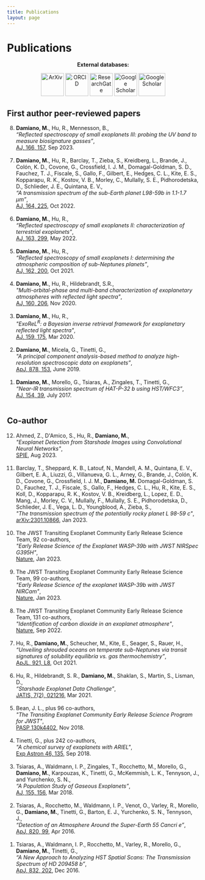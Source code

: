 ```yaml
---
title: Publications
layout: page
---
```


<h1>Publications</h1>

<center><strong>External databases:</strong> 

<p>
<a href="https://arxiv.org/search/?searchtype=author&query=Damiano%2C+M" target="_blank"><img src="https://encrypted-tbn0.gstatic.com/images?q=tbn:ANd9GcQvibDYTWDou1-p1oSjDglGCCgKMXYgqm6eQyqcXrV8iIiw69Ka" height=" 60" width=" 60" title="ArXiv" /></a>
<a href="https://orcid.org/0000-0002-1830-8260" target="_blank"><img src="https://s3-eu-west-1.amazonaws.com/ppreviews-orcid-012943482134916/8439047/thumb.png" height=" 60" width=" 60" title="ORCID" /></a>
<a href="https://www.researchgate.net/profile/Mario_Damiano2" target="_blank"><img src="https://www.researchgate.net/favicon-96x96.png" height=" 60" width=" 60" title="ResearchGate" /></a>
<a href="https://scholar.google.co.uk/citations?hl=en&user=UQIVvi0AAAAJ&view_op=list_works&gmla=AJsN-F4k2qktMtIOVyu11XecYm54E4SCf8bNBsGlzsYQH9MIzTlvyUJvptL-WXPp6eXCerC5fo12OewI4n4EvkGc4bq-cnEPpfENDr7O5XzwLSOO3XQrYAY" target="_blank"><img src="https://upload.wikimedia.org/wikipedia/commons/thumb/c/c7/Google_Scholar_logo.svg/1024px-Google_Scholar_logo.svg.png?20200110094142" height=" 60" width=" 60" title="Google Scholar" /></a>
<a href="https://ui.adsabs.harvard.edu/search/filter_database_fq_database=AND&filter_database_fq_database=database%3A%22astronomy%22&fq=%7B!type%3Daqp%20v%3D%24fq_database%7D&fq_database=(database%3A%22astronomy%22)&p_=0&q=author%3A%22Damiano%2C%20Mario%22&sort=date%20desc%2C%20bibcode%20desc" target="_blank"><img src="https://encrypted-tbn0.gstatic.com/images?q=tbn:ANd9GcQj7oeBd-zcmgFP18z1PpqppgLY0FqPvqD0H9R1Q6zMXVBW-GRF" height=" 60" width=" 70" title="Google Scholar" /></a>
</p></center>

<h2>First author peer-reviewed papers</h2>

<ol reversed>
    <li><strong>Damiano, M.</strong>, Hu, R., Mennesson, B.,
	    <br /><i>“Reflected spectroscopy of small exoplanets III: probing the UV band to measure biosignature gasses”</i>, 
	    <br /><a href="https://iopscience.iop.org/article/10.3847/1538-3881/acefd3">AJ, 166, 157</a>, Sep 2023.
	    <br /><br /></li>
    <li><strong>Damiano, M.</strong>, Hu, R., Barclay, T., Zieba, S., Kreidberg, L., Brande, J., Colón, K. D., Covone, G., Crossfield, I. J. M., Domagal-Goldman, S. D., Fauchez, T. J., Fiscale, S., Gallo, F., Gilbert, E., Hedges, C. L., Kite, E. S., Kopparapu, R. K., Kostov, V. B., Morley, C., Mullally, S. E., Pidhorodetska, D., Schlieder, J. E., Quintana, E. V.,
	    <br /><i>“A transmission spectrum of the sub-Earth planet L98-59b in 1.1-1.7 μm”</i>, 
	    <br /><a href="https://iopscience.iop.org/article/10.3847/1538-3881/ac9472">AJ, 164, 225</a>, Oct 2022.
	    <br /><br /></li>
    <li><strong>Damiano, M.</strong>, Hu, R.,
	    <br /><i>“Reflected spectroscopy of small exoplanets II: characterization of terrestrial exoplanets”</i>, 
	    <br /><a href="https://iopscience.iop.org/article/10.3847/1538-3881/ac6b97">AJ, 163, 299</a>, May 2022.
	    <br /><br /></li>
    <li><strong>Damiano, M.</strong>, Hu, R.,
	    <br /><i>“Reflected spectroscopy of small exoplanets I: determining the atmospheric composition of sub-Neptunes planets”</i>, 
	    <br /><a href="https://iopscience.iop.org/article/10.3847/1538-3881/ac224d">AJ, 162, 200</a>, Oct 2021.
	    <br /><br /></li>
    <li><strong>Damiano, M.</strong>, Hu, R., Hildebrandt, S.R.,
	    <br /><i>"Multi-orbital-phase and multi-band characterization of exoplanetary atmospheres with reflected light spectra"</i>, 
	    <br /><a href="https://iopscience.iop.org/article/10.3847/1538-3881/abb76a/">AJ, 160, 206</a>, Nov 2020.
	    <br /><br /></li>
    <li><strong>Damiano, M.</strong>, Hu, R.,
	    <br /><i>"ExoReL<sup>R</sup>: a Bayesian inverse retrieval framework for exoplanetary reflected light spectra"</i>, 
	    <br /><a href="https://doi.org/10.3847/1538-3881/ab79a5">AJ, 159, 175</a>, Mar 2020.
	    <br /><br /></li>
	<li><strong>Damiano, M.</strong>, Micela, G., Tinetti, G.,
	    <br /><i>"A principal component analysis-based method to analyze high-resolution spectroscopic data on exoplanets”</i>, 
	    <br /><a href="https://iopscience.iop.org/article/10.3847/1538-4357/ab22b2">ApJ, 878, 153</a>, June 2019.
	    <br /><br /></li>
	<li><strong>Damiano, M.</strong>, Morello, G., Tsiaras, A., Zingales, T., Tinetti, G., 
	    <br /><i>“Near-IR transmission spectrum of HAT-P-32 b using HST/WFC3”</i>, 
	    <br /><a href="https://doi.org/10.3847/1538-3881/aa738b">AJ, 154, 39</a>, July 2017.
	    <br /><br /></li>
</ol>

<h2>Co-author</h2>

<ol reversed>
    <li>Ahmed, Z., D'Amico, S., Hu, R., <strong>Damiano, M.</strong>,
	    <br /><i>"Exoplanet Detection from Starshade Images using Convolutional Neural Networks"</i>,
	    <br /><a href="https://slab.stanford.edu/sites/g/files/sbiybj25201/files/media/file/ahmed_spie2023_submitted.pdf">SPIE</a>, Aug 2023.
	    <br /><br /></li>
    <li>Barclay, T., Sheppard, K. B., Latouf, N.,  Mandell, A. M., Quintana, E. V., Gilbert, E. A., Liuzzi, G., Villanueva, G. L., Arney, G., Brande, J., Colón, K. D., Covone, G., Crossfield, I. J. M., <strong>Damiano, M.</strong> Domagal-Goldman, S. D., Fauchez, T. J., Fiscale, S., Gallo, F., Hedges, C. L., Hu, R., Kite, E. S., Koll, D., Kopparapu, R. K., Kostov, V. B., Kreidberg, L., Lopez, E. D., Mang, J., Morley, C. V., Mullally, F., Mullally, S. E., Pidhorodetska, D., Schlieder, J. E., Vega, L. D., Youngblood, A., Zieba, S.,
	    <br /><i>"The transmission spectrum of the potentially rocky planet L 98-59 c"</i>,
	    <br /><a href="https://arxiv.org/abs/2301.10866">arXiv:2301.10866</a>, Jan 2023.
	    <br /><br /></li>
    <li>The JWST Transiting Exoplanet Community Early Release Science Team, 92 co-authors,
	    <br /><i>"Early Release Science of the Exoplanet WASP-39b with JWST NIRSpec G395H"</i>,
	    <br /><a href="https://www.nature.com/articles/s41586-022-05591-3">Nature</a>, Jan 2023.
	    <br /><br /></li>
    <li>The JWST Transiting Exoplanet Community Early Release Science Team, 99 co-authors,
	    <br /><i>"Early Release Science of the exoplanet WASP-39b with JWST NIRCam"</i>,
	    <br /><a href="https://www.nature.com/articles/s41586-022-05590-4">Nature</a>, Jan 2023.
	    <br /><br /></li>
    <li>The JWST Transiting Exoplanet Community Early Release Science Team, 131 co-authors,
	    <br /><i>"Identification of carbon dioxide in an exoplanet atmosphere"</i>,
	    <br /><a href="https://www.nature.com/articles/s41586-022-05269-w">Nature</a>, Sep 2022.
	    <br /><br /></li>
    <li>Hu, R., <strong>Damiano, M.</strong>, Scheucher, M.,  Kite, E., Seager, S., Rauer, H.,
	    <br /><i>“Unveiling shrouded oceans on temperate sub-Neptunes via transit signatures of solubility equilibria vs. gas thermochemistry”</i>, 
	    <br /><a href="https://iopscience.iop.org/article/10.3847/2041-8213/ac1f92">ApJL, 921, L8</a>, Oct 2021.
	    <br /><br /></li>
    <li>Hu, R., Hildebrandt, S. R., <strong>Damiano, M.</strong>, Shaklan, S.,  Martin, S., Lisman, D., 
	    <br /><i>“Starshade Exoplanet Data Challenge”</i>, 
	    <br /><a href="https://doi.org/10.1117/1.JATIS.7.2.021216">JATIS, 7(2), 021216</a>, Mar 2021.
	    <br /><br /></li>
	<li>Bean, J. L., plus 96 co-authors,
	    <br /><i>"The Transiting Exoplanet Community Early Release Science Program for JWST"</i>,
	    <br /><a href="https://iopscience.iop.org/article/10.1088/1538-3873/aadbf3">PASP 130k4402</a>, Nov 2018.
	    <br /><br /></li>
	<li>Tinetti, G., plus 242 co-authors,
	    <br /><i>"A chemical survey of exoplanets with ARIEL"</i>,
	    <br /><a href="https://dx.doi.org/10.1007/s10686-018-9598-x">Exp Astron 46, 135</a>, Sep 2018.
	    <br /><br /></li>
	<li>Tsiaras, A., Waldmann, I. P., Zingales, T., Rocchetto, M., Morello, G., <strong>Damiano, M.</strong>, Karpouzas, K., Tinetti, G., McKemmish, L. K., Tennyson, J., and Yurchenko, S. N., 
	    <br /><i>“A Population Study of Gaseous Exoplanets”</i>, 
	    <br /><a href="https://doi.org/10.3847/1538-3881/aaaf75">AJ, 155, 156</a>, Mar 2018.
	    <br /><br /></li>
	<li>Tsiaras, A., Rocchetto, M., Waldmann, I. P., Venot, O., Varley, R., Morello, G., <strong>Damiano, M.</strong>, Tinetti, G., Barton, E. J., Yurchenko, S. N., Tennyson, J., 
	    <br /><i>“Detection of an Atmosphere Around the Super-Earth 55 Cancri e”</i>, 
	    <br /><a href="https://doi.org/10.3847/0004-637X/820/2/99">ApJ, 820, 99</a>, Apr 2016.
	    <br /><br /></li>
	<li>Tsiaras, A., Waldmann, I. P., Rocchetto, M., Varley, R., Morello, G., <strong>Damiano, M.</strong>, Tinetti, G., 
	    <br /><i>“A New Approach to Analyzing HST Spatial Scans: The Transmission Spectrum of HD 209458 b”</i>, 
	    <br /><a href="https://doi.org/10.3847/0004-637X/832/2/202">ApJ, 832, 202</a>, Dec 2016.
	    <br /><br /></li>
</ol>
